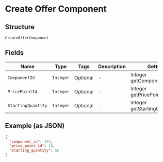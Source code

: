 
# Create Offer Component

## Structure

`CreateOfferComponent`

## Fields

| Name | Type | Tags | Description | Getter | Setter |
|  --- | --- | --- | --- | --- | --- |
| `ComponentId` | `Integer` | Optional | - | Integer getComponentId() | setComponentId(Integer componentId) |
| `PricePointId` | `Integer` | Optional | - | Integer getPricePointId() | setPricePointId(Integer pricePointId) |
| `StartingQuantity` | `Integer` | Optional | - | Integer getStartingQuantity() | setStartingQuantity(Integer startingQuantity) |

## Example (as JSON)

```json
{
  "component_id": 242,
  "price_point_id": 10,
  "starting_quantity": 50
}
```

